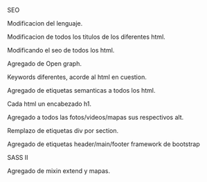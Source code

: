 SEO

Modificacion del lenguaje.

Modificacion de todos los titulos de los diferentes html.

Modificando el seo de todos los html.

Agregado de Open graph.

Keywords diferentes, acorde al html en cuestion.

Agregado de etiquetas semanticas a todos los html.

Cada html un encabezado h1.

Agregado a todos las fotos/videos/mapas sus respectivos alt. 

Remplazo de etiquetas div por section. 

Agregado de etiquetas header/main/footer framework de bootstrap

SASS II 

Agregado de mixin extend y mapas.
